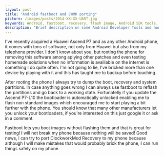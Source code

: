 ```yaml
---
layout: post
title: "Android fastboot and CWMR porting"
picture: /images/posts/2014-XX-XX-UART.jpg
keywords: Android, fastboot, recovery, flash image, Android SDK tools, Android porting, CyanogenMod, ClockworkMod Recovery, CWMR
description: "Brief description on some Android Developer Tools and how to start a recovery port to a new device."
---
```


I've recently acquired a Huawei Ascend P7 and as any other Android phone, it comes with tons of software, not only from Huawei but also from my telephone provider. I don't know about you, but rooting the phone for 
removing this software among aplying other patches and even testing homemade solutions when no information is availiable on the internet is something I do quite often. I'm not going to lie, I've bricked more than one 
device by playing with it and this has taught me to backup before touching.

After rooting the phone I always try to dump the boot, recovery and system partitions. In case anything goes wrong I can always use fastboot to reflash the partitions and go back to a working state. Fortunatelly if you 
update the Ascend P7-L10 the bootloader is automatically unlocked enabling me to flash non standard images which encouraged me to start playing a bit further with the phone. You should know that many other 
manufacturers let you unlock your bootloaders, if you're interested on this just google it or ask in a comment.

Fastboot lets you boot images without flashing them and that is great for testing! I will not break my phone because nothing will be saved! Good news, I can try to port ClockworkMod Recovery to my phone because 
although I will make mistakes that would probably brick the phone, I can run things safely on my phone.


